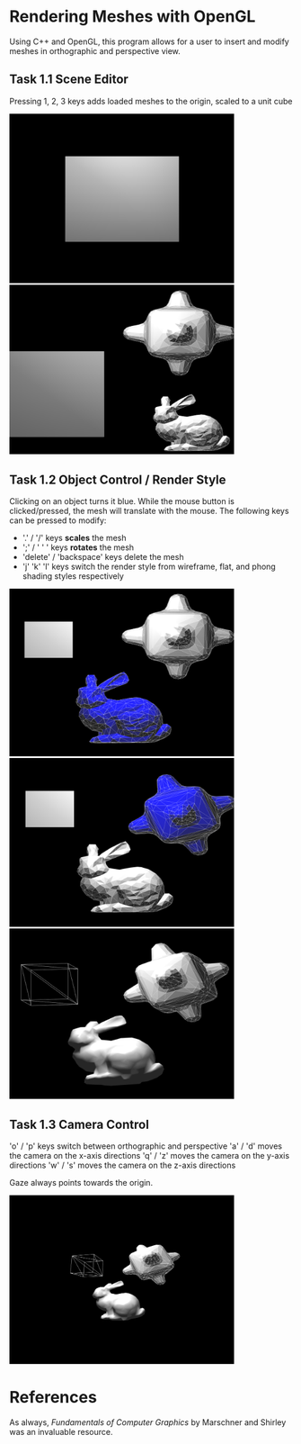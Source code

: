 # Rendering Meshes with OpenGL

Using C++ and OpenGL, this program allows for a user to insert and modify meshes in orthographic and perspective view.


## Task 1.1 Scene Editor

Pressing 1, 2, 3 keys adds loaded meshes to the origin, scaled to a unit cube

<img src="img/task1_1_0.png" width="400">

<img src="img/task1_1_1.png" width="400">

## Task 1.2 Object Control / Render Style

Clicking on an object turns it blue. While the mouse button is clicked/pressed, the mesh will translate with the mouse. The following keys can be pressed to modify:

 - '.' / '/' keys **scales** the mesh
 - ';' / ' ' ' keys **rotates** the mesh
 - 'delete' / 'backspace' keys delete the mesh
 - 'j' 'k' 'l' keys  switch the render style from wireframe, flat, and phong shading styles respectively

<img src="img/task1_1_2.png" width="400">

<img src="img/task1_1_3.png" width="400">

<img src="img/task1_2_0.png" width="400">

## Task 1.3 Camera Control

'o' / 'p' keys switch between orthographic and perspective
'a' / 'd' moves the camera on the x-axis directions
'q' / 'z' moves the camera on the y-axis directions
'w' / 's' moves the camera on the z-axis directions

Gaze always points towards the origin.

<img src="img/task1_3_0.png" width="400"></div>

# References

As always, *Fundamentals of Computer Graphics* by Marschner and Shirley was an invaluable resource.
